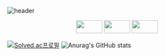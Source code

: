 <!--
**khj923265/khj923265** is a ✨ _special_ ✨ repository because its `README.md` (this file) appears on your GitHub profile.

Here are some ideas to get you started:

- 🔭 I’m currently working on ...
- 🌱 I’m currently learning ...
- 👯 I’m looking to collaborate on ...
- 🤔 I’m looking for help with ...
- 💬 Ask me about ...
- 📫 How to reach me: ...
- 😄 Pronouns: ...
- ⚡ Fun fact: ...
-->
![header](https://capsule-render.vercel.app/api?type=waving&color=auto&height=300&section=header&text=Hyungjun%Kim&fontSize=90)
<div align="center">
  <img width="60" height="30" src="https://img.shields.io/badge/html5-%23E34F26.svg?style=for-the-badge&logo=html5&logoColor=white">
  <img width="60" height="30" src="https://img.shields.io/badge/java-%23ED8B00.svg?style=for-the-badge&logo=java&logoColor=white">
  <img width="60" height="30" src="https://img.shields.io/badge/vuejs-%2335495e.svg?style=for-the-badge&logo=vuedotjs&logoColor=%234FC08D">
</div>

  [![Solved.ac프로필](http://mazassumnida.wtf/api/v2/generate_badge?boj=khj3265)](https://solved.ac/khj3265)
  ![Anurag's GitHub stats](https://github-readme-stats.vercel.app/api?username=khj923265&show_icons=true&theme=radical)


